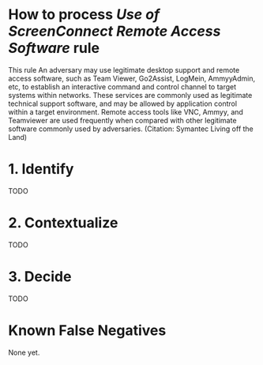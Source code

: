 # How to process *Use of ScreenConnect Remote Access Software* rule
This rule An adversary may use legitimate desktop support and remote access software, such as Team Viewer, Go2Assist, LogMein, AmmyyAdmin, etc, to establish an interactive command and control channel to target systems within networks.
These services are commonly used as legitimate technical support software, and may be allowed by application control within a target environment.
Remote access tools like VNC, Ammyy, and Teamviewer are used frequently when compared with other legitimate software commonly used by adversaries. (Citation: Symantec Living off the Land)

# 1. Identify
TODO

# 2. Contextualize
TODO

# 3. Decide
TODO

# Known False Negatives
None yet.
